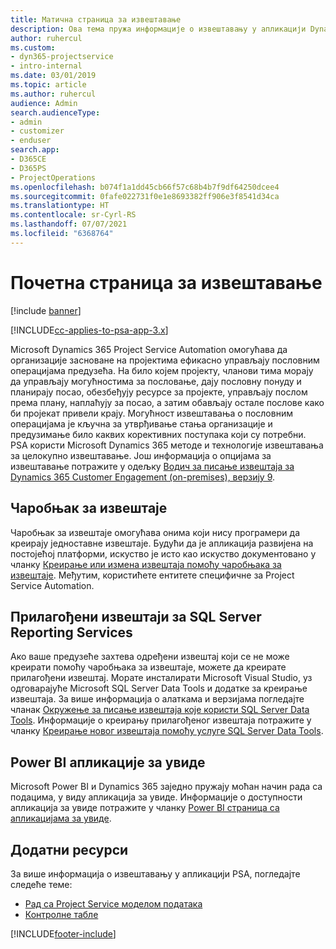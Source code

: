 ```yaml
---
title: Матична страница за извештавање
description: Ова тема пружа информације о извештавању у апликацији Dynamics 365 Project Service Automation.
author: ruhercul
ms.custom:
- dyn365-projectservice
- intro-internal
ms.date: 03/01/2019
ms.topic: article
ms.author: ruhercul
audience: Admin
search.audienceType:
- admin
- customizer
- enduser
search.app:
- D365CE
- D365PS
- ProjectOperations
ms.openlocfilehash: b074f1a1dd45cb66f57c68b4b7f9df64250dcee4
ms.sourcegitcommit: 0fafe022731f0e1e8693382ff906e3f8541d34ca
ms.translationtype: HT
ms.contentlocale: sr-Cyrl-RS
ms.lasthandoff: 07/07/2021
ms.locfileid: "6368764"
---
```

# <a name="reporting-home-page"></a>Почетна страница за извештавање

[!include [banner](../includes/psa-now-project-operations.md)]

[!INCLUDE[cc-applies-to-psa-app-3.x](../includes/cc-applies-to-psa-app-3x.md)]

Microsoft Dynamics 365 Project Service Automation омогућава да организације засноване на пројектима ефикасно управљају пословним операцијама предузећа. На било којем пројекту, чланови тима морају да управљају могућностима за пословање, дају пословну понуду и планирају посао, обезбеђују ресурсе за пројекте, управљају послом према плану, наплаћују за посао, а затим обављају остале послове како би пројекат привели крају. Могућност извештавања о пословним операцијама је кључна за утврђивање стања организације и предузимање било каквих корективних поступака који су потребни. PSA користи Microsoft Dynamics 365 методе и технологије извештавања за целокупно извештавање. Још информација о опцијама за извештавање потражите у одељку [Водич за писање извештаја за Dynamics 365 Customer Engagement (on-premises), верзију 9](/dynamics365/customerengagement/on-premises/analytics/reporting-analytics-with-dynamics-365).

## <a name="report-wizard"></a>Чаробњак за извештаје

Чаробњак за извештаје омогућава онима који нису програмери да креирају једноставне извештаје. Будући да је апликација развијена на постојећој платформи, искуство је исто као искуство документовано у чланку [Креирање или измена извештаја помоћу чаробњака за извештаје](/dynamics365/customerengagement/on-premises/basics/create-edit-copy-report-wizard). Међутим, користићете ентитете специфичне за Project Service Automation.

## <a name="custom-sql-server-reporting-services-reports"></a>Прилагођени извештаји за SQL Server Reporting Services

Ако ваше предузеће захтева одређени извештај који се не може креирати помоћу чаробњака за извештаје, можете да креирате прилагођени извештај. Морате инсталирати Microsoft Visual Studio, уз одговарајуће Microsoft SQL Server Data Tools и додатке за креирање извештаја. За више информација о алаткама и верзијама погледајте чланак [Окружење за писање извештаја које користи SQL Server Data Tools](/dynamics365/customerengagement/on-premises/analytics/report-writing-environment-using-sql-server-data-tools). Информације о креирању прилагођеног извештаја потражите у чланку [Креирање новог извештаја помоћу услуге SQL Server Data Tools](/dynamics365/customerengagement/on-premises/analytics/create-a-new-report-using-sql-server-data-tools).

## <a name="power-bi-insights-apps"></a>Power BI апликације за увиде

Microsoft Power BI и Dynamics 365 заједно пружају моћан начин рада са подацима, у виду апликација за увиде. Информације о доступности апликација за увиде потражите у чланку [Power BI страница са апликацијама за увиде](https://powerbi.microsoft.com/power-bi-insights-apps/).


## <a name="additional-resources"></a>Додатни ресурси
За више информација о извештавању у апликацији PSA, погледајте следеће теме:

- [Рад са Project Service моделом података](reports-working-project-service-data-model.md)
- [Контролне табле](reports-dashboards.md)



[!INCLUDE[footer-include](../includes/footer-banner.md)]